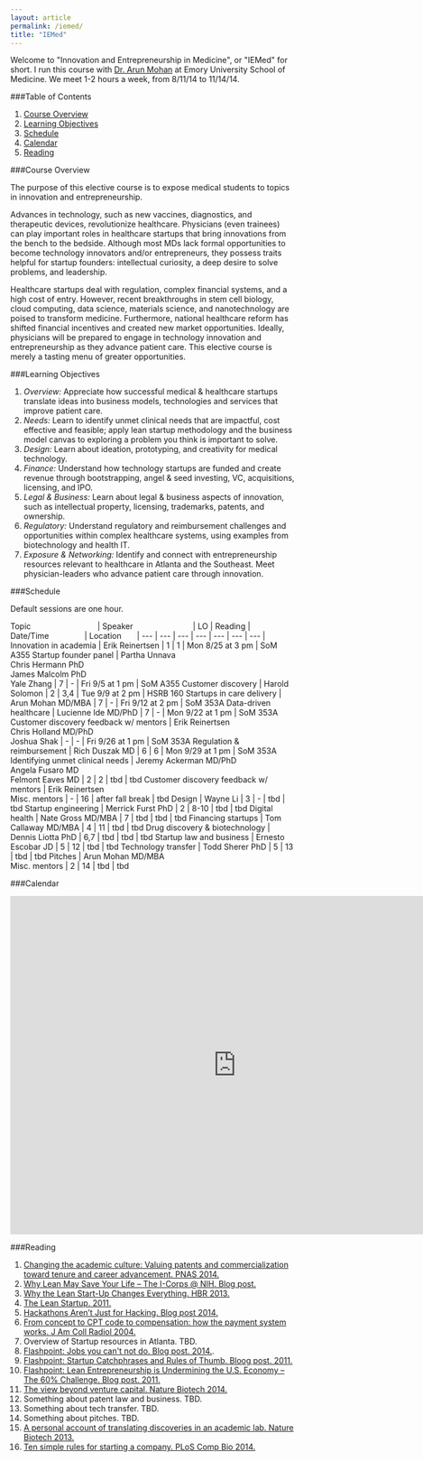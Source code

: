 ```yaml
---
layout: article
permalink: /iemed/
title: "IEMed"
---
```


Welcome to "Innovation and Entrepreneurship in Medicine", or "IEMed" for short. I run this course with [Dr. Arun Mohan](http://apollomd.com/emergency-department-management/emergency-medicine-management/leadership/arun-mohan-md/) at Emory University School of Medicine. We meet 1-2 hours a week, from 8/11/14 to 11/14/14.

###Table of Contents

1. [Course Overview](#overview)
2. [Learning Objectives](#los)
3. [Schedule](#schedule)
4. [Calendar](#calendar)
5. [Reading](#reading)

<a name="overview"></a>

###Course Overview

The purpose of this elective course is to expose medical students to topics in innovation and entrepreneurship.

Advances in technology, such as new vaccines, diagnostics, and therapeutic devices, revolutionize healthcare. Physicians (even trainees) can play important roles in healthcare startups that bring innovations from the bench to the bedside. Although most MDs lack formal opportunities to become technology innovators and/or entrepreneurs, they possess traits helpful for startup founders: intellectual curiosity, a deep desire to solve problems, and leadership.

Healthcare startups deal with regulation, complex financial systems, and a high cost of entry. However, recent breakthroughs in stem cell biology, cloud computing, data science, materials science, and nanotechnology are poised to transform medicine. Furthermore, national healthcare reform has shifted financial incentives and created new market opportunities. Ideally, physicians will be prepared to engage in technology innovation and entrepreneurship as they advance patient care. This elective course is merely a tasting menu of greater opportunities.

<a name="los"></a>

###Learning Objectives

1. *Overview:* Appreciate how successful medical & healthcare startups translate ideas into business models, technologies and services that improve patient care.
2. *Needs:* Learn to identify unmet clinical needs that are impactful, cost effective and feasible; apply lean startup methodology and the business model canvas to exploring a problem you think is important to solve.
3. *Design:* Learn about ideation, prototyping, and creativity for medical technology.
4. *Finance:* Understand how technology startups are funded and create revenue through bootstrapping, angel & seed investing, VC, acquisitions, licensing, and IPO.
5. *Legal & Business:* Learn about legal & business aspects of innovation, such as intellectual property, licensing, trademarks, patents, and ownership.
6. *Regulatory:* Understand regulatory and reimbursement challenges and opportunities within complex healthcare systems, using examples from biotechnology and health IT.
7. *Exposure & Networking:* Identify and connect with entrepreneurship resources relevant to healthcare in Atlanta and the Southeast. Meet physician-leaders who advance patient care through innovation.

<a name="schedule"></a>

###Schedule

Default sessions are one hour.

Topic&nbsp;&nbsp;&nbsp;&nbsp;&nbsp;&nbsp;&nbsp;&nbsp;&nbsp;&nbsp;&nbsp;&nbsp;&nbsp;&nbsp;&nbsp;&nbsp;&nbsp;&nbsp;&nbsp;&nbsp;&nbsp;&nbsp;&nbsp;&nbsp;&nbsp;&nbsp;&nbsp;&nbsp;&nbsp; | Speaker&nbsp;&nbsp;&nbsp;&nbsp;&nbsp;&nbsp;&nbsp;&nbsp;&nbsp;&nbsp;&nbsp;&nbsp;&nbsp;&nbsp;&nbsp;&nbsp;&nbsp;&nbsp;&nbsp;&nbsp;&nbsp;&nbsp;&nbsp;&nbsp;&nbsp;&nbsp; | LO	| Reading | Date/Time&nbsp;&nbsp;&nbsp;&nbsp;&nbsp;&nbsp;&nbsp;&nbsp;&nbsp;&nbsp;&nbsp;&nbsp;&nbsp;&nbsp;&nbsp; | Location&nbsp;&nbsp;&nbsp;&nbsp;&nbsp;&nbsp; |
--- | --- | --- | --- | --- | --- | --- |
Innovation in academia 					 | Erik Reinertsen 	 |	1 |	1			  | Mon 8/25 at 3 pm | SoM A355
Startup founder panel 					 | Partha Unnava<br>Chris Hermann PhD<br>James Malcolm PhD<br>Yale Zhang | 7 |		-		| Fri 9/5 at 1 pm | SoM A355
Customer discovery		 					 | Harold Solomon  	 | 2  | 3,4	  	| Tue 9/9 at 2 pm | HSRB 160
Startups in care delivery				 | Arun Mohan MD/MBA | 7  | -				| Fri 9/12 at 2 pm | SoM 353A
Data-driven healthcare				   | Lucienne Ide MD/PhD | 7 | -			| Mon 9/22 at 1 pm | SoM 353A
Customer discovery feedback w/ mentors	 | Erik Reinertsen<br>Chris Holland MD/PhD<br>Joshua Shak | - 	| -  | Fri 9/26 at 1 pm | SoM 353A
Regulation & reimbursement		 	 | Rich Duszak MD	 	 | 6 	| 6 			| Mon 9/29 at 1 pm | SoM 353A
Identifying unmet clinical needs | Jeremy Ackerman MD/PhD<br>Angela Fusaro MD<br>Felmont Eaves MD | 2 | 2 | tbd | tbd
Customer discovery feedback w/ mentors	 | Erik Reinertsen<br>Misc. mentors | - 	| 16  | after fall break | tbd
Design 													 | Wayne Li					 | 3 	| - 			| tbd | tbd
Startup engineering							 | Merrick Furst PhD | 2 	| 8-10		| tbd | tbd
Digital health									 | Nate Gross MD/MBA | 7  | tbd			| tbd | tbd
Financing startups							 | Tom Callaway MD/MBA | 4 | 11 	 	| tbd | tbd
Drug discovery & biotechnology	 | Dennis Liotta PhD | 6,7 | tbd		| tbd | tbd
Startup law and business				 | Ernesto Escobar JD | 5 | 12			| tbd | tbd
Technology transfer							 | Todd Sherer PhD 	 | 5 	| 13			| tbd | tbd
Pitches													 | Arun Mohan MD/MBA<br>Misc. mentors | 2 | 14 | tbd | tbd

<a name="calendar"></a>

###Calendar

<iframe src="https://www.google.com/calendar/embed?src=3p4leat7h2r56vqnkbujth4qvc%40group.calendar.google.com&ctz=America/New_York" style="border: 0" width="800" height="600" frameborder="0" scrolling="no"></iframe>

<a name="reading"></a>

###Reading

1. [Changing the academic culture: Valuing patents and commercialization toward tenure and career advancement. PNAS 2014.](http://www.ncbi.nlm.nih.gov/pmc/articles/PMC4020064/)
2. [Why Lean May Save Your Life – The I-Corps @ NIH. Blog post.](http://steveblank.com/2014/06/19/why-lean-may-save-your-life-the-i-corps-nih/)
3. [Why the Lean Start-Up Changes Everything. HBR 2013.](http://steveblank.com/2013/05/06/free-reprints-of-why-the-lean-startup-changes-everything/)
4. [The Lean Startup. 2011.](http://www.amazon.com/dp/0307887898/?tag=googhydr-20&hvadid=32548561951&hvpos=1t1&hvexid=&hvnetw=g&hvrand=5091541203456127884&hvpone=14.64&hvptwo=&hvqmt=b&hvdev=c&ref=pd_sl_848hom633v_b)
5. [Hackathons Aren’t Just for Hacking. Blog post 2014.](http://www.wired.com/2012/06/hackathons-arent-just-for-hacking/)
6. [From concept to CPT code to compensation: how the payment system works. J Am Coll Radiol 2004.](http://www.sciencedirect.com/science/article/pii/S1546144003000206)
7. Overview of Startup resources in Atlanta. TBD.
8. [Flashpoint: Jobs you can't not do. Blog post. 2014.](http://flashpoint.gatech.edu/jobs-you-cant-not-do/).
9. [Flashpoint: Startup Catchphrases and Rules of Thumb. Bloog post. 2011.](http://flashpoint.gatech.edu/startup-catchphrases-and-rules-of-thumb/)
10. [Flashpoint: Lean Entrepreneurship is Undermining the U.S. Economy – The 60% Challenge. Blog post. 2011.](http://flashpoint.gatech.edu/lean-entrepreneurship-is-undermining-the-u-s-economy-the-60-challenge-2/)
11. [The view beyond venture capital. Nature Biotech 2014.](http://www.nature.com/nbt/journal/v32/n1/full/nbt.2780.html)
12. Something about patent law and business. TBD.
13. Something about tech transfer. TBD.
14. Something about pitches. TBD.
15. [A personal account of translating discoveries in an academic lab. Nature Biotech 2013.](http://www.nature.com/nbt/journal/v31/n6/full/nbt.2609.html)
16. [Ten simple rules for starting a company. PLoS Comp Bio 2014.](http://www.ploscompbiol.org/article/info:doi/10.1371/journal.pcbi.1002439)

